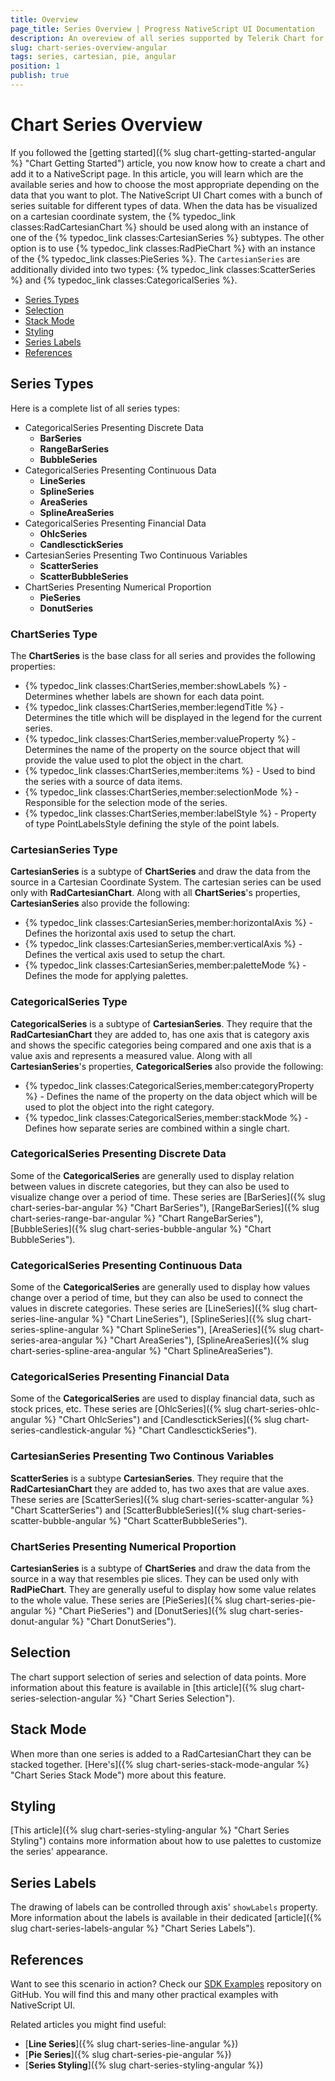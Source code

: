 ```yaml
---
title: Overview
page_title: Series Overview | Progress NativeScript UI Documentation
description: An overeview of all series supported by Telerik Chart for NativeScript
slug: chart-series-overview-angular
tags: series, cartesian, pie, angular
position: 1
publish: true
---
```


# Chart Series Overview

If you followed the [getting started]({% slug chart-getting-started-angular %} "Chart Getting Started") article, you now know how to create a chart and add it to a NativeScript page. In this article, you will learn which are the available series and how to choose the most appropriate depending on the data that you want to plot. The NativeScript UI Chart comes with a bunch of series suitable for different types of data. When the data has be visualized on a cartesian coordinate system, the {% typedoc_link classes:RadCartesianChart %} should be used along with an instance of one of the {% typedoc_link classes:CartesianSeries %} subtypes. The other option is to use {% typedoc_link classes:RadPieChart %} with an instance of the {% typedoc_link classes:PieSeries %}. The `CartesianSeries` are additionally divided into two types: {% typedoc_link classes:ScatterSeries %} and  {% typedoc_link classes:CategoricalSeries %}. 

* [Series Types](#series-types)
* [Selection](#selection)
* [Stack Mode](#stack-mode)
* [Styling](#styling)
* [Series Labels](#series-labels)
* [References](#references)

## Series Types
Here is a complete list of all series types:

* CategoricalSeries Presenting Discrete Data
  * **BarSeries**
  * **RangeBarSeries**
  * **BubbleSeries**
* CategoricalSeries Presenting Continuous Data
  * **LineSeries**
  * **SplineSeries**
  * **AreaSeries**
  * **SplineAreaSeries**
* CategoricalSeries Presenting Financial Data
  * **OhlcSeries**
  * **CandlesctickSeries**
* CartesianSeries Presenting Two Continuous Variables
  * **ScatterSeries**
  * **ScatterBubbleSeries**
* ChartSeries Presenting Numerical Proportion
  * **PieSeries**
  * **DonutSeries**

### ChartSeries Type
The **ChartSeries** is the base class for all series and provides the following properties:
- {% typedoc_link classes:ChartSeries,member:showLabels %} - Determines whether labels are shown for each data point.
- {% typedoc_link classes:ChartSeries,member:legendTitle %} - Determines the title which will be displayed in the legend for the current series.
- {% typedoc_link classes:ChartSeries,member:valueProperty %} - Determines the name of the property on the source object that will provide the value used to plot the object in the chart.
- {% typedoc_link classes:ChartSeries,member:items %} - Used to bind the series with a source of data items.
- {% typedoc_link classes:ChartSeries,member:selectionMode %} - Responsible for the selection mode of the series.
- {% typedoc_link classes:ChartSeries,member:labelStyle %} - Property of type PointLabelsStyle defining the style of the point labels.

### CartesianSeries Type
**CartesianSeries** is a subtype of **ChartSeries** and draw the data from the source in a Cartesian Coordinate System. The cartesian series can be used only with **RadCartesianChart**. Along with all **ChartSeries**'s properties, **CartesianSeries** also provide the following:
- {% typedoc_link classes:CartesianSeries,member:horizontalAxis %} -  Defines the horizontal axis used to setup the chart.
- {% typedoc_link classes:CartesianSeries,member:verticalAxis %} - Defines the vertical axis used to setup the chart.
- {% typedoc_link classes:CartesianSeries,member:paletteMode %} - Defines the mode for applying palettes.

### CategoricalSeries Type
**CategoricalSeries** is a subtype of **CartesianSeries**. They require that the **RadCartesianChart** they are added to, has one axis that is category axis and shows the specific categories being compared and one axis that is a value axis and represents a measured value. Along with all **CartesianSeries**'s properties, **CategoricalSeries** also provide the following:
- {% typedoc_link classes:CategoricalSeries,member:categoryProperty %} - Defines the name of the property on the data object which will be used to plot the object into the right category.
- {% typedoc_link classes:CategoricalSeries,member:stackMode %} - Defines how separate series are combined within a single chart.

### CategoricalSeries Presenting Discrete Data
Some of the **CategoricalSeries** are generally used to display relation between values in discrete categories, but they can also be used to visualize change over a period of time. These series are [BarSeries]({% slug chart-series-bar-angular %} "Chart BarSeries"), [RangeBarSeries]({% slug chart-series-range-bar-angular %} "Chart RangeBarSeries"), [BubbleSeries]({% slug chart-series-bubble-angular %} "Chart BubbleSeries").

### CategoricalSeries Presenting Continuous Data
Some of the **CategoricalSeries** are generally used to display how values change over a period of time, but they can also be used to connect the values in discrete categories. These series are [LineSeries]({% slug chart-series-line-angular %} "Chart LineSeries"), [SplineSeries]({% slug chart-series-spline-angular %} "Chart SplineSeries"), [AreaSeries]({% slug chart-series-area-angular %} "Chart AreaSeries"), [SplineAreaSeries]({% slug chart-series-spline-area-angular %} "Chart SplineAreaSeries").

### CategoricalSeries Presenting Financial Data
Some of the **CategoricalSeries** are used to display financial data, such as stock prices, etc. These series are [OhlcSeries]({% slug chart-series-ohlc-angular %} "Chart OhlcSeries") and [CandlesctickSeries]({% slug chart-series-candlestick-angular %} "Chart CandlesctickSeries").

### CartesianSeries Presenting Two Continous Variables
**ScatterSeries** is a subtype **CartesianSeries**. They require that the **RadCartesianChart** they are added to, has two axes that are value axes. These series are [ScatterSeries]({% slug chart-series-scatter-angular %} "Chart ScatterSeries") and [ScatterBubbleSeries]({% slug chart-series-scatter-bubble-angular %} "Chart ScatterBubbleSeries").

### ChartSeries Presenting Numerical Proportion
**CartesianSeries** is a subtype of **ChartSeries** and draw the data from the source in a way that resembles pie slices. They can be used only with **RadPieChart**. They are generally useful to display how some value relates to the whole value. These series are [PieSeries]({% slug chart-series-pie-angular %} "Chart PieSeries") and [DonutSeries]({% slug chart-series-donut-angular %} "Chart DonutSeries").

## Selection

The chart support selection of series and selection of data points. More information about this feature is available in [this article]({% slug chart-series-selection-angular %} "Chart Series Selection").

## Stack Mode

When more than one series is added to a RadCartesianChart they can be stacked together. [Here's]({% slug chart-series-stack-mode-angular %} "Chart Series Stack Mode") more about this feature.

## Styling

[This article]({% slug chart-series-styling-angular %} "Chart Series Styling") contains more information about how to use palettes to customize the series' appearance.

## Series Labels

The drawing of labels can be controlled through axis' `showLabels` property. More information about the labels is available in their dedicated [article]({% slug chart-series-labels-angular %} "Chart Series Labels").

## References

Want to see this scenario in action?
Check our [SDK Examples](https://github.com/NativeScript/nativescript-ui-samples-angular) repository on GitHub. You will find this and many other practical examples with NativeScript UI.

Related articles you might find useful:

* [**Line Series**]({% slug chart-series-line-angular %})
* [**Pie Series**]({% slug chart-series-pie-angular %})
* [**Series Styling**]({% slug chart-series-styling-angular %})
